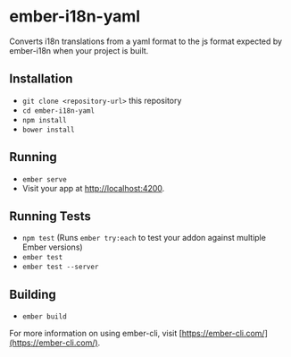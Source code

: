 # ember-i18n-yaml

Converts i18n translations from a yaml format to the js format expected by ember-i18n when your project is built.

## Installation

* `git clone <repository-url>` this repository
* `cd ember-i18n-yaml`
* `npm install`
* `bower install`

## Running

* `ember serve`
* Visit your app at [http://localhost:4200](http://localhost:4200).

## Running Tests

* `npm test` (Runs `ember try:each` to test your addon against multiple Ember versions)
* `ember test`
* `ember test --server`

## Building

* `ember build`

For more information on using ember-cli, visit [https://ember-cli.com/](https://ember-cli.com/).
